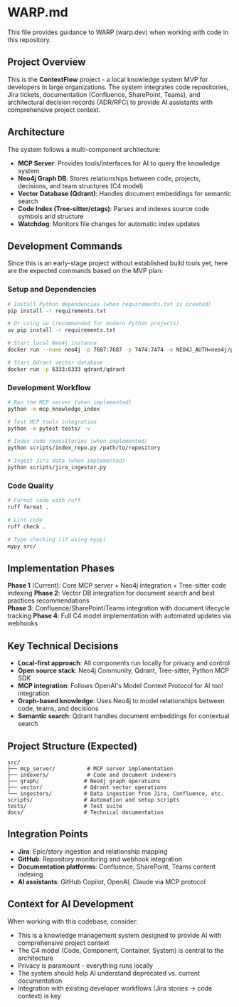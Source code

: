 # WARP.md

This file provides guidance to WARP (warp.dev) when working with code in this repository.

## Project Overview

This is the **ContextFlow** project - a local knowledge system MVP for developers in large organizations. The system integrates code repositories, Jira tickets, documentation (Confluence, SharePoint, Teams), and architectural decision records (ADR/RFC) to provide AI assistants with comprehensive project context.

## Architecture

The system follows a multi-component architecture:

- **MCP Server**: Provides tools/interfaces for AI to query the knowledge system
- **Neo4j Graph DB**: Stores relationships between code, projects, decisions, and team structures (C4 model)
- **Vector Database (Qdrant)**: Handles document embeddings for semantic search
- **Code Index (Tree-sitter/ctags)**: Parses and indexes source code symbols and structure
- **Watchdog**: Monitors file changes for automatic index updates

## Development Commands

Since this is an early-stage project without established build tools yet, here are the expected commands based on the MVP plan:

### Setup and Dependencies
```bash
# Install Python dependencies (when requirements.txt is created)
pip install -r requirements.txt

# Or using uv (recommended for modern Python projects)
uv pip install -r requirements.txt

# Start local Neo4j instance
docker run --name neo4j -p 7687:7687 -p 7474:7474 -e NEO4J_AUTH=neo4j/password neo4j

# Start Qdrant vector database
docker run -p 6333:6333 qdrant/qdrant
```

### Development Workflow
```bash
# Run the MCP server (when implemented)
python -m mcp_knowledge_index

# Test MCP tools integration
python -m pytest tests/ -v

# Index code repositories (when implemented)
python scripts/index_repo.py /path/to/repository

# Ingest Jira data (when implemented)
python scripts/jira_ingestor.py
```

### Code Quality
```bash
# Format code with ruff
ruff format .

# Lint code
ruff check .

# Type checking (if using mypy)
mypy src/
```

## Implementation Phases

**Phase 1** (Current): Core MCP server + Neo4j integration + Tree-sitter code indexing
**Phase 2**: Vector DB integration for document search and best practices recommendations  
**Phase 3**: Confluence/SharePoint/Teams integration with document lifecycle tracking
**Phase 4**: Full C4 model implementation with automated updates via webhooks

## Key Technical Decisions

- **Local-first approach**: All components run locally for privacy and control
- **Open source stack**: Neo4j Community, Qdrant, Tree-sitter, Python MCP SDK
- **MCP integration**: Follows OpenAI's Model Context Protocol for AI tool integration
- **Graph-based knowledge**: Uses Neo4j to model relationships between code, teams, and decisions
- **Semantic search**: Qdrant handles document embeddings for contextual search

## Project Structure (Expected)

```
src/
├── mcp_server/          # MCP server implementation
├── indexers/            # Code and document indexers
├── graph/              # Neo4j graph operations
├── vector/             # Qdrant vector operations
└── ingestors/          # Data ingestion from Jira, Confluence, etc.
scripts/                # Automation and setup scripts
tests/                  # Test suite
docs/                   # Technical documentation
```

## Integration Points

- **Jira**: Epic/story ingestion and relationship mapping
- **GitHub**: Repository monitoring and webhook integration
- **Documentation platforms**: Confluence, SharePoint, Teams content indexing
- **AI assistants**: GitHub Copilot, OpenAI, Claude via MCP protocol

## Context for AI Development

When working with this codebase, consider:
- This is a knowledge management system designed to provide AI with comprehensive project context
- The C4 model (Code, Component, Container, System) is central to the architecture
- Privacy is paramount - everything runs locally
- The system should help AI understand deprecated vs. current documentation
- Integration with existing developer workflows (Jira stories → code context) is key